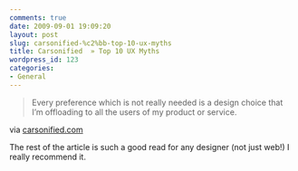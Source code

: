```yaml
---
comments: true
date: 2009-09-01 19:09:20
layout: post
slug: carsonified-%c2%bb-top-10-ux-myths
title: Carsonified  » Top 10 UX Myths
wordpress_id: 123
categories:
- General
---
```



    


      

> Every preference which is not really needed is a design choice that I’m offloading to all the users of my product or service.





via [carsonified.com](http://carsonified.com/blog/design/top-10-ux-myths/)


    

The rest of the article is such a good read for any designer (not just web!) I really recommend it.


  
